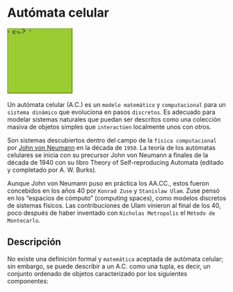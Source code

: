 # Autómata celular

<p align="left">
  <img height="150" src="./cellularAutomata.gif" />
</p>

Un autómata celular (A.C.) es un `modelo matemático` y `computacional` para un `sistema dinámico` que evoluciona en pasos `discretos`. Es adecuado para modelar sistemas naturales que puedan ser descritos como una colección masiva de objetos simples que `interactúen` localmente unos con otros.

Son sistemas descubiertos dentro del campo de la `física computacional` por [John von Neumann](https://es.wikipedia.org/wiki/John_von_Neumann) en la década de `1950`. La teoría de los autómatas celulares se inicia con su precursor John von Neumann a finales de la década de 1940 con su libro Theory of Self-reproducing Automata (editado y completado por A. W. Burks).

Aunque John von Neumann puso en práctica los AA.CC., estos fueron concebidos en los años 40 por `Konrad Zuse` y `Stanislaw Ulam`. Zuse pensó en los “espacios de cómputo” (computing spaces), como modelos discretos de sistemas físicos. Las contribuciones de Ulam vinieron al final de los 40, poco después de haber inventado con `Nicholas Metropolis` el `Método de Montecarlo`. 

## Descripción

No existe una definición formal y `matemática` aceptada de autómata celular; sin embargo, se puede describir a un A.C. como una tupla, es decir, un conjunto ordenado de objetos caracterizado por los siguientes componentes: 